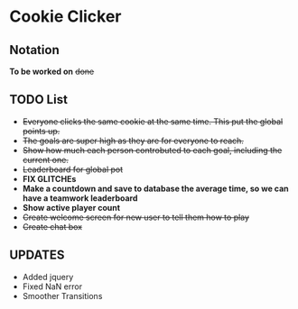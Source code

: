 # **Cookie Clicker**
## Notation
**To be worked on**
~~done~~
## TODO List
- ~~Everyone clicks the same cookie at the same time. This put the global points up.~~
- ~~The goals are super high as they are for everyone to reach.~~
- ~~Show how much each person controbuted to each goal, including the current one.~~
- ~~Leaderboard for global pot~~
- **FIX GLITCHEs**
- **Make a countdown and save to database the average time, so we can have a teamwork leaderboard**
- **Show active player count**
- ~~Create welcome screen for new user to tell them how to play~~
- ~~Create chat box~~
## UPDATES
- Added jquery
- Fixed NaN error
- Smoother Transitions